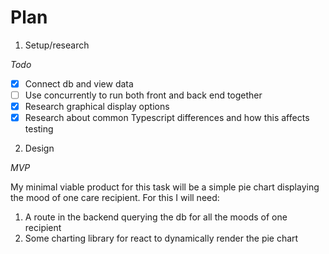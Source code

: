 # Plan

1. Setup/research

_Todo_

- [x] Connect db and view data
- [ ] Use concurrently to run both front and back end together
- [x] Research graphical display options
- [x] Research about common Typescript differences and how this affects testing

2. Design

_MVP_ 

My minimal viable product for this task will be a simple pie chart displaying the mood of one care recipient. For this I will need:

1. A route in the backend querying the db for all the moods of one recipient
2. Some charting library for react to dynamically render the pie chart




